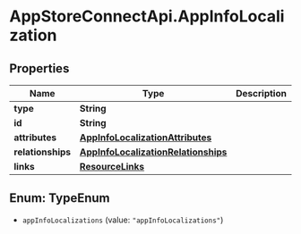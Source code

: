 # AppStoreConnectApi.AppInfoLocalization

## Properties

Name | Type | Description | Notes
------------ | ------------- | ------------- | -------------
**type** | **String** |  | 
**id** | **String** |  | 
**attributes** | [**AppInfoLocalizationAttributes**](AppInfoLocalizationAttributes.md) |  | [optional] 
**relationships** | [**AppInfoLocalizationRelationships**](AppInfoLocalizationRelationships.md) |  | [optional] 
**links** | [**ResourceLinks**](ResourceLinks.md) |  | [optional] 



## Enum: TypeEnum


* `appInfoLocalizations` (value: `"appInfoLocalizations"`)




